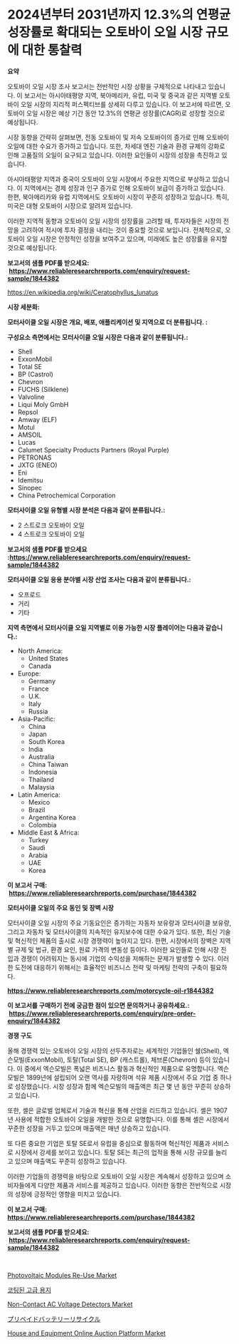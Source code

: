 <p><h1>2024년부터 2031년까지 12.3%의 연평균 성장률로 확대되는 오토바이 오일 시장 규모에 대한 통찰력</h1></p><p><strong>요약</strong></p>
<p><p>오토바이 오일 시장 조사 보고서는 전반적인 시장 상황을 구체적으로 나타내고 있습니다. 이 보고서는 아시아태평양 지역, 북아메리카, 유럽, 미국 및 중국과 같은 지역별 오토바이 오일 시장의 지리적 퍼스펙티브를 상세히 다루고 있습니다. 이 보고서에 따르면, 오토바이 오일 시장은 예상 기간 동안 12.3%의 연평균 성장률(CAGR)로 성장할 것으로 예상됩니다.</p><p>시장 동향을 간략히 살펴보면, 전동 오토바이 및 저속 오토바이의 증가로 인해 오토바이 오일에 대한 수요가 증가하고 있습니다. 또한, 차세대 엔진 기술과 환경 규제의 강화로 인해 고품질의 오일이 요구되고 있습니다. 이러한 요인들이 시장의 성장을 촉진하고 있습니다.</p><p>아시아태평양 지역과 중국이 오토바이 오일 시장에서 주요한 지역으로 부상하고 있습니다. 이 지역에서는 경제 성장과 인구 증가로 인해 오토바이 보급이 증가하고 있습니다. 한편, 북아메리카와 유럽 지역에서도 오토바이 시장이 꾸준히 성장하고 있습니다. 특히, 미국은 대형 오토바이 시장으로 알려져 있습니다.</p><p>이러한 지역적 동향과 오토바이 오일 시장의 성장률을 고려할 때, 투자자들은 시장의 전망을 고려하여 적시에 투자 결정을 내리는 것이 중요할 것으로 보입니다. 전체적으로, 오토바이 오일 시장은 안정적인 성장을 보여주고 있으며, 미래에도 높은 성장률을 유지할 것으로 예상됩니다.</p></p>
<p><strong>보고서의 샘플 PDF를 받으세요: &nbsp;<a href="https://www.reliableresearchreports.com/enquiry/request-sample/1844382">https://www.reliableresearchreports.com/enquiry/request-sample/1844382</a></strong></p>
<p><a href="https://en.wikipedia.org/wiki/Ceratophyllus_lunatus">https://en.wikipedia.org/wiki/Ceratophyllus_lunatus</a></p>
<p><strong>시장 세분화:</strong></p>
<p><strong> 모터사이클 오일 시장은 개요, 배포, 애플리케이션 및 지역으로 더 분류됩니다. :</strong></p>
<p><strong>구성요소 측면에서는 모터사이클 오일 시장은 다음과 같이 분류됩니다.:</strong></p>
<p><ul><li>Shell</li><li>ExxonMobil</li><li>Total SE</li><li>BP (Castrol)</li><li>Chevron</li><li>FUCHS (Silklene)</li><li>Valvoline</li><li>Liqui Moly GmbH</li><li>Repsol</li><li>Amway (ELF)</li><li>Motul</li><li>AMSOIL</li><li>Lucas</li><li>Calumet Specialty Products Partners (Royal Purple)</li><li>PETRONAS</li><li>JXTG (ENEO)</li><li>Eni</li><li>Idemitsu</li><li>Sinopec</li><li>China Petrochemical Corporation</li></ul></p>
<p><strong> 모터사이클 오일 유형별 시장 분석은 다음과 같이 분류됩니다.:</strong></p>
<p><ul><li>2 스트로크 오토바이 오일</li><li>4 스트로크 오토바이 오일</li></ul></p>
<p><strong>보고서의 샘플 PDF를 받으세요 :<a href="https://www.reliableresearchreports.com/enquiry/request-sample/1844382">https://www.reliableresearchreports.com/enquiry/request-sample/1844382</a></strong></p>
<p><strong> 모터사이클 오일 응용 분야별 시장 산업 조사는 다음과 같이 분류됩니다.:</strong></p>
<p><ul><li>오프로드</li><li>거리</li><li>기타</li></ul></p>
<p><strong>지역 측면에서 모터사이클 오일 지역별로 이용 가능한 시장 플레이어는 다음과 같습니다.:</strong></p>
<p><ul>
    <li>
        North America:
        <ul>
            <li>United States</li>
            <li>Canada</li>
        </ul>
    </li>
    <li>
        Europe:
        <ul>
            <li>Germany</li>
            <li>France</li>
            <li>U.K.</li>
            <li>Italy</li>
            <li>Russia</li>
        </ul>
    </li>
    <li>
        Asia-Pacific:
        <ul>
            <li>China</li>
            <li>Japan</li>
            <li>South Korea</li>
            <li>India</li>
            <li>Australia</li>
            <li>China Taiwan</li>
            <li>Indonesia</li>
            <li>Thailand</li>
            <li>Malaysia</li>
        </ul>
    </li>
    <li>
        Latin America:
        <ul>
            <li>Mexico</li>
            <li>Brazil</li>
            <li>Argentina Korea</li>
            <li>Colombia</li>
        </ul>
    </li>
    <li>
        Middle East & Africa:
        <ul>
            <li>Turkey</li>
            <li>Saudi</li>
            <li>Arabia</li>
            <li>UAE</li>
            <li>Korea</li>
        </ul>
    </li>
    </ul></p>
<p><strong>이 보고서 구매: &nbsp;<a href="https://www.reliableresearchreports.com/purchase/1844382">https://www.reliableresearchreports.com/purchase/1844382</a></strong></p>
<p><strong>모터사이클 오일의 주요 동인 및 장벽 시장</strong></p>
<p><p>모터사이클 오일 시장의 주요 기동요인은 증가하는 자동차 보유량과 모터사이클 보유량, 그리고 자동차 및 모터사이클의 지속적인 유지보수에 대한 수요가 있다. 또한, 최신 기술 및 혁신적인 제품의 출시로 시장 경쟁력이 높아지고 있다. 한편, 시장에서의 장벽은 지역별 규제 및 법규, 환경 요인, 원료 가격의 변동성 등이다. 이러한 요인들로 인해 시장 진입과 경쟁이 어려워지는 동시에 기업의 수익성을 저해하는 문제가 발생할 수 있다. 이러한 도전에 대응하기 위해서는 효율적인 비즈니스 전략 및 마케팅 전략의 구축이 필요하다.</p></p>
<p><strong><a href="https://www.reliableresearchreports.com/motorcycle-oil-r1844382">https://www.reliableresearchreports.com/motorcycle-oil-r1844382</a></strong></p>
<p><strong>이 보고서를 구매하기 전에 궁금한 점이 있으면 문의하거나 공유하세요.: &nbsp;<a href="https://www.reliableresearchreports.com/enquiry/pre-order-enquiry/1844382">https://www.reliableresearchreports.com/enquiry/pre-order-enquiry/1844382</a></strong></p>
<p><strong>경쟁 구도</strong></p>
<p><p>올해 경쟁력 있는 오토바이 오일 시장의 선두주자로는 세계적인 기업들인 쉘(Shell), 엑슨모빌(ExxonMobil), 토탈(Total SE), BP (캐스트롤), 체브론(Chevron) 등이 있습니다. 이 중에서 엑슨모빌은 폭넓은 비즈니스 활동과 혁신적인 제품으로 유명합니다. 엑슨모빌은 1899년에 설립되어 오랜 역사를 자랑하며 석유 제품 시장에서 주요 기업 중 하나로 성장했습니다. 시장 성장과 함께 엑슨모빌의 매출액은 최근 몇 년 동안 꾸준히 상승하고 있습니다.</p><p>또한, 셸은 글로벌 업체로서 기술과 혁신을 통해 산업을 리드하고 있습니다. 셸은 1907년 사용에 적합한 오토바이 오일을 개발한 것으로 유명합니다. 이를 통해 셸은 시장에서 꾸준한 성장을 거두고 있으며 매출액은 매년 상승하고 있습니다.</p><p>또 다른 중요한 기업은 토탈 SE로서 유럽을 중심으로 활동하며 혁신적인 제품과 서비스로 시장에서 강세를 보이고 있습니다. 토탈 SE는 최근의 업적을 통해 시장 규모를 늘리고 있으며 매출액도 꾸준히 성장하고 있습니다.</p><p>이러한 기업들의 경쟁력을 바탕으로 오토바이 오일 시장은 계속해서 성장하고 있으며 소비자들에게 다양한 제품과 서비스를 제공하고 있습니다. 이러한 동향은 전반적으로 시장의 성장에 긍정적인 영향을 미치고 있습니다.</p></p>
<p><strong>이 보고서 구매: &nbsp; <a href="https://www.reliableresearchreports.com/purchase/1844382">https://www.reliableresearchreports.com/purchase/1844382</a></strong></p>
<p><strong>보고서의 샘플 PDF를 받으세요: &nbsp;<a href="https://www.reliableresearchreports.com/enquiry/request-sample/1844382">https://www.reliableresearchreports.com/enquiry/request-sample/1844382</a></strong><strong></strong></p>
<p>&nbsp;</p>
<p><p><a href="https://medium.com/@jeancoleman732/global-photovoltaic-modules-re-use-market-opportunities-and-forecast-for-period-from-2024-to-2031-534a043f6b0e">Photovoltaic Modules Re-Use Market</a></p><p><a href="https://github.com/LuckeyCorbin/Market-Research-Report-List-1/blob/main/4275154185590.md">코팅된 고급 용지</a></p><p><a href="https://medium.com/@sagorhossaincs33_80453/non-contact-ac-voltage-detectors-market-a-global-and-regional-analysis-focus-on-end-user-77821ba2d2b2">Non-Contact AC Voltage Detectors Market</a></p><p><a href="https://github.com/RandallRunte2023/Market-Research-Report-List-2/blob/main/7034810182869.md">プリペイドバッテリーリサイクル</a></p><p><a href="https://github.com/gamblestampleyjenny50m5sl6/Market-Research-Report-List-3/blob/main/house-and-equipment-online-auction-platform-market.md">House and Equipment Online Auction Platform Market</a></p></p>